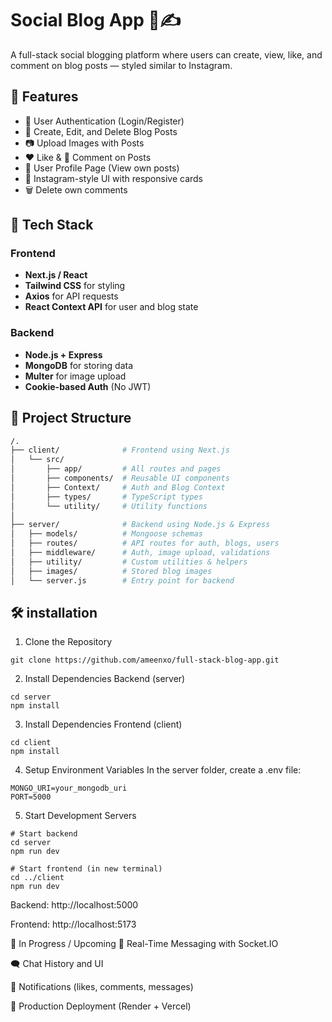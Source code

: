 # Social Blog App 📸✍️

A full-stack social blogging platform where users can create, view, like, and comment on blog posts — styled similar to Instagram.



## 🚀 Features

- 🔐 User Authentication (Login/Register)
- 📝 Create, Edit, and Delete Blog Posts
- 📷 Upload Images with Posts
- ❤️ Like & 💬 Comment on Posts
- 👤 User Profile Page (View own posts)
- 🎨 Instagram-style UI with responsive cards
- 🗑 Delete own comments

## 🧱 Tech Stack

### Frontend
- **Next.js / React**
- **Tailwind CSS** for styling
- **Axios** for API requests
- **React Context API** for user and blog state

### Backend
- **Node.js + Express**
- **MongoDB** for storing data
- **Multer** for image upload
- **Cookie-based Auth** (No JWT)



## 📂 Project Structure 

```bash
/.
├── client/              # Frontend using Next.js
│   └── src/
│       ├── app/         # All routes and pages
│       ├── components/  # Reusable UI components
│       ├── Context/     # Auth and Blog Context
│       ├── types/       # TypeScript types
│       └── utility/     # Utility functions
│
├── server/              # Backend using Node.js & Express
│   ├── models/          # Mongoose schemas
│   ├── routes/          # API routes for auth, blogs, users
│   ├── middleware/      # Auth, image upload, validations
│   ├── utility/         # Custom utilities & helpers
│   ├── images/          # Stored blog images
│   └── server.js        # Entry point for backend

```
 
## 🛠️ installation 
 
1. Clone the Repository
 ```
 git clone https://github.com/ameenxo/full-stack-blog-app.git
 ```
2. Install Dependencies Backend (server)
 ```
 cd server
 npm install
 ```
3. Install Dependencies Frontend (client)
 ```
 cd client
 npm install
 ```
4. Setup Environment Variables
 In the server folder, create a .env file:
 ```
 MONGO_URI=your_mongodb_uri
 PORT=5000
 ```
5. Start Development Servers
 ```
 # Start backend
 cd server
 npm run dev

 # Start frontend (in new terminal)
 cd ../client
 npm run dev
 ```
Backend: http://localhost:5000

Frontend: http://localhost:5173

🧪 In Progress / Upcoming
🔄 Real-Time Messaging with Socket.IO

🗨️ Chat History and UI

🔔 Notifications (likes, comments, messages)

🚀 Production Deployment (Render + Vercel)






